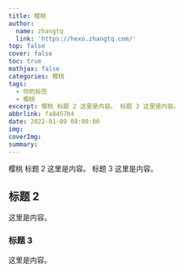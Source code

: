 ```yaml
---
title: 樱桃
author:
  name: zhangtq
  link: 'https://hexo.zhangtq.com/'
top: false
cover: false
toc: true
mathjax: false
categories: 樱桃
tags:
  - 你的标签
  - 樱桃
excerpt: 樱桃 标题 2 这里是内容。 标题 3 这里是内容。
abbrlink: fa8457b4
date: 2022-01-09 08:00:00
img:
coverImg:
summary:
---
```


<!--more--> 

樱桃 标题 2 这里是内容。 标题 3 这里是内容。
<!-- more -->
## 标题 2

这里是内容。

### 标题 3

这里是内容。